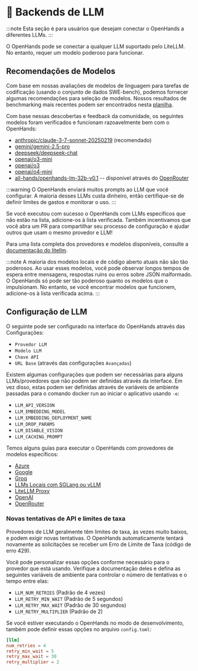 # 🤖 Backends de LLM

:::note
Esta seção é para usuários que desejam conectar o OpenHands a diferentes LLMs.
:::

O OpenHands pode se conectar a qualquer LLM suportado pelo LiteLLM. No entanto, requer um modelo poderoso para funcionar.

## Recomendações de Modelos

Com base em nossas avaliações de modelos de linguagem para tarefas de codificação (usando o conjunto de dados SWE-bench), podemos fornecer algumas
recomendações para seleção de modelos. Nossos resultados de benchmarking mais recentes podem ser encontrados nesta [planilha](https://docs.google.com/spreadsheets/d/1wOUdFCMyY6Nt0AIqF705KN4JKOWgeI4wUGUP60krXXs/edit?gid=0).

Com base nessas descobertas e feedback da comunidade, os seguintes modelos foram verificados e funcionam razoavelmente bem com o OpenHands:

- [anthropic/claude-3-7-sonnet-20250219](https://www.anthropic.com/api) (recomendado)
- [gemini/gemini-2.5-pro](https://blog.google/technology/google-deepmind/gemini-model-thinking-updates-march-2025/)
- [deepseek/deepseek-chat](https://api-docs.deepseek.com/)
- [openai/o3-mini](https://openai.com/index/openai-o3-mini/)
- [openai/o3](https://openai.com/index/introducing-o3-and-o4-mini/)
- [openai/o4-mini](https://openai.com/index/introducing-o3-and-o4-mini/)
- [all-hands/openhands-lm-32b-v0.1](https://www.all-hands.dev/blog/introducing-openhands-lm-32b----a-strong-open-coding-agent-model) -- disponível através do [OpenRouter](https://openrouter.ai/all-hands/openhands-lm-32b-v0.1)


:::warning
O OpenHands enviará muitos prompts ao LLM que você configurar. A maioria desses LLMs custa dinheiro, então certifique-se de definir limites de gastos e monitorar o uso.
:::

Se você executou com sucesso o OpenHands com LLMs específicos que não estão na lista, adicione-os à lista verificada. Também incentivamos que você abra um PR para compartilhar seu processo de configuração e ajudar outros que usam o mesmo provedor e LLM!

Para uma lista completa dos provedores e modelos disponíveis, consulte a
[documentação do litellm](https://docs.litellm.ai/docs/providers).

:::note
A maioria dos modelos locais e de código aberto atuais não são tão poderosos. Ao usar esses modelos, você pode observar longos
tempos de espera entre mensagens, respostas ruins ou erros sobre JSON malformado. O OpenHands só pode ser tão poderoso quanto os
modelos que o impulsionam. No entanto, se você encontrar modelos que funcionem, adicione-os à lista verificada acima.
:::

## Configuração de LLM

O seguinte pode ser configurado na interface do OpenHands através das Configurações:

- `Provedor LLM`
- `Modelo LLM`
- `Chave API`
- `URL Base` (através das configurações `Avançadas`)

Existem algumas configurações que podem ser necessárias para alguns LLMs/provedores que não podem ser definidas através da interface. Em vez disso, estas
podem ser definidas através de variáveis de ambiente passadas para o comando docker run ao iniciar o aplicativo
usando `-e`:

- `LLM_API_VERSION`
- `LLM_EMBEDDING_MODEL`
- `LLM_EMBEDDING_DEPLOYMENT_NAME`
- `LLM_DROP_PARAMS`
- `LLM_DISABLE_VISION`
- `LLM_CACHING_PROMPT`

Temos alguns guias para executar o OpenHands com provedores de modelos específicos:

- [Azure](llms/azure-llms)
- [Google](llms/google-llms)
- [Groq](llms/groq)
- [LLMs Locais com SGLang ou vLLM](llms/../local-llms.md)
- [LiteLLM Proxy](llms/litellm-proxy)
- [OpenAI](llms/openai-llms)
- [OpenRouter](llms/openrouter)

### Novas tentativas de API e limites de taxa

Provedores de LLM geralmente têm limites de taxa, às vezes muito baixos, e podem exigir novas tentativas. O OpenHands automaticamente
tentará novamente as solicitações se receber um Erro de Limite de Taxa (código de erro 429).

Você pode personalizar essas opções conforme necessário para o provedor que está usando. Verifique a documentação deles e defina as
seguintes variáveis de ambiente para controlar o número de tentativas e o tempo entre elas:

- `LLM_NUM_RETRIES` (Padrão de 4 vezes)
- `LLM_RETRY_MIN_WAIT` (Padrão de 5 segundos)
- `LLM_RETRY_MAX_WAIT` (Padrão de 30 segundos)
- `LLM_RETRY_MULTIPLIER` (Padrão de 2)

Se você estiver executando o OpenHands no modo de desenvolvimento, também pode definir essas opções no arquivo `config.toml`:

```toml
[llm]
num_retries = 4
retry_min_wait = 5
retry_max_wait = 30
retry_multiplier = 2
```